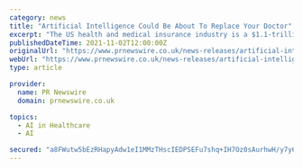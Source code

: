 ```yaml
---
category: news
title: "Artificial Intelligence Could Be About To Replace Your Doctor"
excerpt: "The US health and medical insurance industry is a $1.1-trillion maze that is impossible to navigate. And in the bigger scenario of a"
publishedDateTime: 2021-11-02T12:00:00Z
originalUrl: "https://www.prnewswire.co.uk/news-releases/artificial-intelligence-could-be-about-to-replace-your-doctor-869100784.html"
webUrl: "https://www.prnewswire.co.uk/news-releases/artificial-intelligence-could-be-about-to-replace-your-doctor-869100784.html"
type: article

provider:
  name: PR Newswire
  domain: prnewswire.co.uk

topics:
  - AI in Healthcare
  - AI

secured: "a8FWutw5bEzRHapyAdw1eI1MMzTHscIEDPSEFu7shq+IH7Oz0sAurhwH/y7y6BctjsV5wceAOV7PkkcrQihuIIklLTYQ4USWJFRTQGfNNiZXh633D7Wae4ns6yyp4TewwhkUzhxmzcKxOnMO+N2Lo+pSCVNCq5ljlyo2QS271xkvTWI7CagafiJlmeH9EMDkJ5fXUoSC+DUdZdWXpYBcK/a+6JICfqXlBll3s703nRkPEFPZOfcI61qyZfjPisUqOtZOQEk1Sgwfxu7uX8KkGZqbp9hTvuQ3cKbV5O3bFRrkFnC10LAkisyr9JrGYK/zc/R9wJbRgjsNYh/LWZ33rwLK/GtDfKAnaykkO+ddR6Q=;igq89dcDYEYIA3W2lrEcWQ=="
---
```


